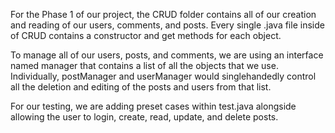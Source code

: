 For the Phase 1 of our project, the CRUD folder contains all of our creation and reading of our users, comments, and posts. Every single .java file inside of CRUD contains a constructor and get methods for each object. 

To manage all of our users, posts, and comments, we are using an interface named manager that contains a list of all the objects that we use. Individually, postManager and userManager would singlehandedly control all the deletion and editing of the posts and users from that list.

For our testing, we are adding preset cases within test.java alongside allowing the user to login, create, read, update, and delete posts.